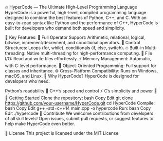 🔥 HyperCode — The Ultimate High-Level Programming Language
HyperCode is a powerful, high-level, compiled programming language designed to combine the best features of Python, C++, and C. With an easy-to-read syntax like Python and the performance of C++, HyperCode is built for developers who demand both speed and simplicity.

🚀 Key Features:
🔢 Full Operator Support: Arithmetic, relational, logical, bitwise, increment/decrement, and conditional operators.
🔁 Control Structures: Loops (for, while), conditionals (if, else, switch).
🔥 Built-in Multi-threading: Native multi-threading for high-performance computing.
💾 File I/O: Read and write files effortlessly.
⚡ Memory Management: Automatic, with C-level performance.
🧠 Object-Oriented Programming: Full support for classes and inheritance.
⚙️ Cross-Platform Compatibility: Runs on Windows, macOS, and Linux.
📖 Why HyperCode?
HyperCode is designed for developers who need:

Python’s readability 🐍
C++’s speed and control ⚡
C’s simplicity and power 💪
📂 Getting Started
Clone the repository:
bash
Copy
Edit
git clone https://github.com/your-username/HyperCode.git
cd HyperCode
Compile:
bash
Copy
Edit
g++ -std=c++14 main.cpp -o hypercode
Run:
bash
Copy
Edit
./hypercode
🤝 Contribute
We welcome contributions from developers of all skill levels! Open issues, submit pull requests, or suggest features to help make HyperCode even better.

📜 License
This project is licensed under the MIT License
